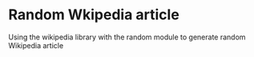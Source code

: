 # Random Wkipedia article

Using the wikipedia library with the random module to generate random Wikipedia article
